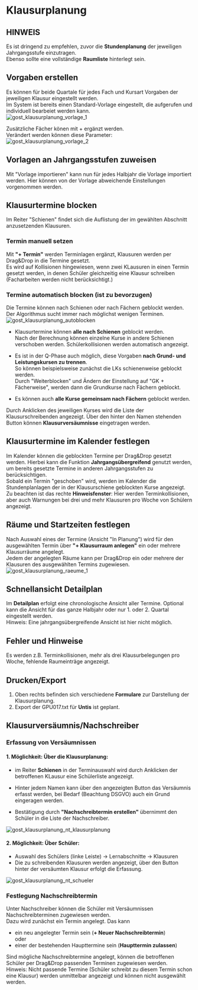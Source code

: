 # Klausurplanung

## HINWEIS
Es ist dringend zu empfehlen, zuvor die **Stundenplanung** der jeweiligen Jahrgangsstufe einzutragen.  
Ebenso sollte eine vollständige **Raumliste** hinterlegt sein.

## Vorgaben erstellen
Es können für beide Quartale für jedes Fach und Kursart Vorgaben der jeweiligen Klausur eingestellt werden.  
Im System ist bereits einen Standard-Vorlage eingestellt, die aufgerufen und individuell bearbeiet werden kann.  
![gost_klausurplanung_vorlage_1](.\graphics\gost_klausurplanung_vorlage_1.png)    

Zusätzliche Fächer könen mit + ergänzt werden.  
Verändert werden können diese Parameter:  
![gost_klausurplanung_vorlage_2](.\graphics\gost_klausurplanung_vorlage_2.png)  


## Vorlagen an Jahrgangsstufen zuweisen  
Mit "Vorlage importieren" kann nun für jedes Halbjahr die Vorlage importiert werden. Hier können von der Vorlage abweichende Einstellungen vorgenommen werden.  

## Klausurtermine blocken
Im Reiter "Schienen" findet sich die Auflistung der im gewählten Abschnitt anzusetzenden Klausuren. 
 ### Termin manuell setzen 
 Mit **"+ Termin"** werden Terminlagen ergänzt, Klausuren werden per Drag&Drop in die Termine gesetzt.  
 Es wird auf Kollisionen hingewiesen, wenn zwei KLausuren in einen Termin gesetzt werden, in denen Schüler gleichzeitig eine Klausur schreiben (Facharbeiten werden nicht berücksichtigt.)  

 ### Termine automatisch blocken (ist zu bevorzugen)
Die Termine können nach Schienen oder nach Fächern geblockt werden. Der Algorithmus sucht immer nach möglichst wenigen Terminen.  
![gost_klausurplanung_autoblocken](.\graphics\gost_klausurplanung_autoblocken.png)
* Klausurtermine können **alle nach Schienen** geblockt werden.  
Nach der Berechnung können einzelne Kurse in andere Schienen verschoben werden. Schülerkollisionen werden automatisch angezeigt.  

* Es ist in der Q-Phase auch möglich, diese Vorgaben **nach Grund- und Leistungskursen zu trennen**.  
So können beispielsweise zunächst die LKs schienenweise geblockt werden.  
Durch "Weiterblocken" und Ändern der Einstellung auf "GK + Fächerweise", werden dann die Grundkurse nach Fächern geblockt.  
* Es können auch **alle Kurse gemeinsam nach Fächern** geblockt werden.  

Durch Anklicken des jeweiligen Kurses wird die Liste der Klausurschreibenden angezeigt. Über den hinter den Namen stehenden Button können **Klausurversäumnisse** eingetragen werden. 

## Klausurtermine im Kalender festlegen
Im Kalender können die geblockten Termine per Drag&Drop gesetzt werden. Hierbei kann die Funktion **Jahrgangsübergreifend** genutzt werden, um bereits gesetzte Termine in anderen Jahrgangsstufen zu berücksichtigen.  
Sobald ein Termin "geschoben" wird, werden im Kalender die Stundenplanlagen der in der Klausurschiene geblockten Kurse angezeigt.  
Zu beachten ist das rechte **Hinweisfenster**: Hier werden Terminkollisionen, aber auch Warnungen bei drei und mehr Klausuren pro Woche von Schülern angezeigt.

## Räume und Startzeiten festlegen

Nach Auswahl eines der Termine (Ansicht "In Planung") wird für den ausgewählten Termin über **"+ Klausurraum anlegen"** ein oder mehrere Klausurräume angelegt.  
Jedem der angelegten Räume kann per Drag&Drop ein oder mehrere der Klausuren des ausgewählten Termins zugewiesen.  
![gost_klausurplanung_raeume_1](.\graphics\gost_klausurplanung_raeume_1.png)

## Schnellansicht Detailplan

Im **Detailplan** erfolgt eine chronologische Ansicht aller Termine. Optional kann die Ansicht für das ganze Halbjahr oder nur 1. oder 2. Quartal eingestellt werden.  
Hinweis: Eine jahrgangsübergreifende Ansicht ist hier nicht möglich.

## Fehler und Hinweise
Es werden z.B. Terminkollisionen, mehr als drei Klausurbelegungen pro Woche, fehlende Raumeinträge angezeigt.

## Drucken/Export

1. Oben rechts befinden sich verschiedene **Formulare** zur Darstellung der Klausurplanung.
2. Export der GPU017.txt für **Untis** ist geplant.

## Klausurversäumnis/Nachschreiber 

### Erfassung von Versäumnissen

#### 1. Möglichkeit: Über die Klausurplanung:  
* im Reiter **Schienen** in der Terminauswahl wird durch Anklicken der betroffenen KLausur eine Schülerliste angezeigt. 
* Hinter jedem Namen kann über den angezeigten Button das Versäumnis erfasst werden, bei Bedarf (Beachtung DSGVO) auch ein Grund eingeragen werden. 

* Bestätigung durch **"Nachschreibtermin erstellen"** übernimmt den Schüler in die Liste der Nachschreiber.  

 ![gost_klausurplanung_nt_klausurplanung](.\graphics\gost_klausurplanung_nt_klausurplanung.png)

#### 2. Möglichkeit: Über Schüler:  
* Auswahl des Schülers (linke Leiste) -> Lernabschnitte -> Klausuren 
* Die zu schreibenden Klausuren werden angezeigt, über den Button hinter der versäumten Klausur erfolgt die Erfassung.  
 
 ![gost_klausurplanung_nt_schueler](.\graphics\gost_klausurplanung_nt_schueler.png)

### Festlegung Nachschreibtermin

Unter Nachschreiber können die Schüler mit Versäumnissen Nachschreibterminen zugewiesen werden.  
Dazu wird zunächst ein Termin angelegt. Das kann
* ein neu angelegter Termin sein (**+ Neuer Nachschreibtermin**)  
oder  
* einer der bestehenden Haupttermine sein (**Haupttermin zulassen**)

Sind mögliche Nachschreibtermine angelegt, können die betroffenen Schüler per Drag&Drop passenden Terminen zugewiesen werden.  
Hinweis: Nicht passende Termine (Schüler schreibt zu diesem Termin schon eine Klausur) werden unmittelbar angezeigt und können nicht ausgewählt werden. 

